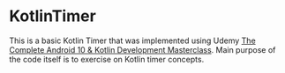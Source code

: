# KotlinTimer
This is a basic Kotlin Timer that was implemented using Udemy [The Complete Android 10 & Kotlin Development Masterclass](https://www.udemy.com/course/android-kotlin-developer/learn/lecture/17999653#overview).
Main purpose of the code itself is to exercise on Kotlin timer concepts.
